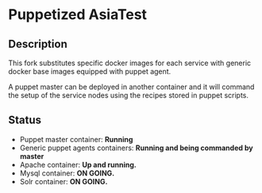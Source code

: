 # Puppetized AsiaTest

## Description

This fork substitutes specific docker images for each service with generic docker base images equipped with puppet agent.

A puppet master can be deployed in another container and it will command the setup of the service nodes using the recipes stored in puppet scripts.

## Status

- Puppet master container: __Running__
- Generic puppet agents containers: __Running and being commanded by master__
- Apache container: __Up and running.__
- Mysql container: __ON GOING.__
- Solr container: __ON GOING.__
